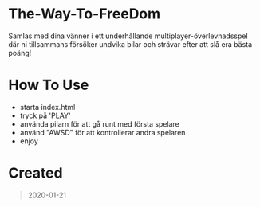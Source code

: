 # The-Way-To-FreeDom
Samlas med dina vänner i ett underhållande multiplayer-överlevnadsspel där ni tillsammans försöker undvika bilar och strävar efter att slå era bästa poäng!

# How To Use
- starta index.html
- tryck på 'PLAY'
- använda pilarn för att gå runt med första spelare
- använd "AWSD" för att kontrollerar andra spelaren
- enjoy

# Created
> 2020-01-21

